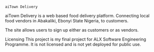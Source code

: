 	aiTown Delivery

aiTown Delivery is a web based food delivery platform. Connecting local food vendors in Abakaliki, Ebonyi State Nigeria, to customers.

The site allows users to sign up either as customers or as vendors.

Licensing
This project is my final project for ALX Software Engineering Programme. It is not licensed and is not yet deployed for public use.
